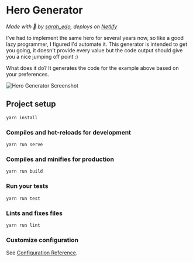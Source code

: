 # Hero Generator

_Made with 🌮 by [sarah_edo](https://twitter.com/sarah_edo), deploys on [Netlify](https://www.netlify.com/?utm_source=proj&amp;utm_medium=hero-sd&amp;utm_campaign=devex)_

I've had to implement the same hero for several years now, so like a good lazy programmer, I figured I'd automate it. This generator is intended to get you going, it doesn't provide every value but the code output should give you a nice jumping off point :)

What does it do? It generates the code for the example above based on your preferences.

![Hero Generator Screenshot](https://s3-us-west-2.amazonaws.com/s.cdpn.io/28963/hero-og.png "Hero Generator Screenshot")


## Project setup
```
yarn install
```

### Compiles and hot-reloads for development
```
yarn run serve
```

### Compiles and minifies for production
```
yarn run build
```

### Run your tests
```
yarn run test
```

### Lints and fixes files
```
yarn run lint
```

### Customize configuration
See [Configuration Reference](https://cli.vuejs.org/config/).
